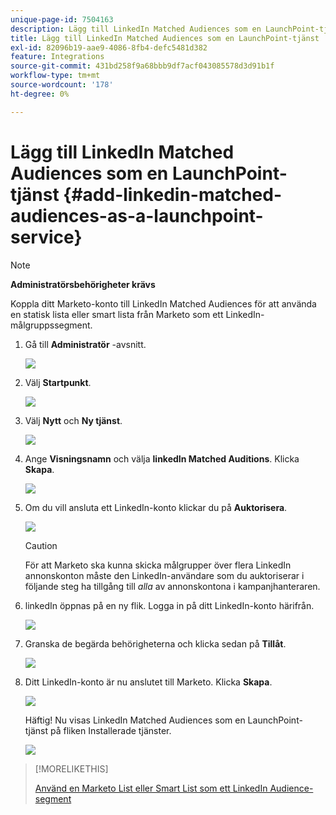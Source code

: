 ```yaml
---
unique-page-id: 7504163
description: Lägg till LinkedIn Matched Audiences som en LaunchPoint-tjänst - Marketo Docs - produktdokumentation
title: Lägg till LinkedIn Matched Audiences som en LaunchPoint-tjänst
exl-id: 82096b19-aae9-4086-8fb4-defc5481d382
feature: Integrations
source-git-commit: 431bd258f9a68bbb9df7acf043085578d3d91b1f
workflow-type: tm+mt
source-wordcount: '178'
ht-degree: 0%

---
```


# Lägg till LinkedIn Matched Audiences som en LaunchPoint-tjänst {#add-linkedin-matched-audiences-as-a-launchpoint-service}

>[!NOTE]
>
>**Administratörsbehörigheter krävs**

Koppla ditt Marketo-konto till LinkedIn Matched Audiences för att använda en statisk lista eller smart lista från Marketo som ett LinkedIn-målgruppssegment.

1. Gå till **Administratör** -avsnitt.

   ![](assets/admin.png)

1. Välj **Startpunkt**.

   ![](assets/image2014-12-5-14-3a35-3a27.png)

1. Välj **Nytt** och **Ny tjänst**.

   ![](assets/image2014-12-5-14-3a37-3a33.png)

1. Ange **Visningsnamn** och välja **linkedIn Matched Auditions**. Klicka **Skapa**.

   ![](assets/image2018-2-23-14-3a25-3a39.png)

1. Om du vill ansluta ett LinkedIn-konto klickar du på **Auktorisera**.

   ![](assets/authorizeaccount.png)

   >[!CAUTION]
   >
   >För att Marketo ska kunna skicka målgrupper över flera LinkedIn annonskonton måste den LinkedIn-användare som du auktoriserar i följande steg ha tillgång till *alla* av annonskontona i kampanjhanteraren.

1. linkedIn öppnas på en ny flik. Logga in på ditt LinkedIn-konto härifrån.

   ![](assets/image2018-2-23-14-3a32-3a20.png)

1. Granska de begärda behörigheterna och klicka sedan på **Tillåt**.

   ![](assets/li-permissions.png)

1. Ditt LinkedIn-konto är nu anslutet till Marketo. Klicka **Skapa**.

   ![](assets/image2018-2-23-14-3a35-3a55.png)

   Häftig! Nu visas LinkedIn Matched Audiences som en LaunchPoint-tjänst på fliken Installerade tjänster.

   ![](assets/bartholomew2.png)

>[!MORELIKETHIS]
>
>[Använd en Marketo List eller Smart List som ett LinkedIn Audience-segment](/help/marketo/product-docs/demand-generation/social/social-functions/use-a-marketo-list-or-smart-list-as-a-linkedin-audience-segment.md)

